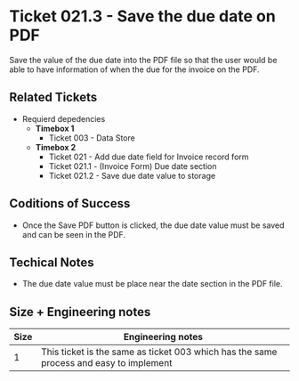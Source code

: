 Ticket 021.3 - Save the due date on PDF
=======================

Save the value of the due date into the PDF file so that the user would be able to have information of when the due for the invoice on the PDF. 
    

Related Tickets
---------------

* Requierd depedencies
    * **Timebox 1**
        * Ticket 003 - Data Store
    * **Timebox 2**
        * Ticket 021 - Add due date field for Invoice record form
        * Ticket 021.1 - (Invoice Form) Due date section
        * Ticket 021.2 - Save due date value to storage
        
Coditions of Success
--------------------
* Once the Save PDF button is clicked, the due date value must be saved and can be seen in the PDF. 

Techical Notes
--------------
* The due date value must be place near the date section in the PDF file.

Size + Engineering notes
----------------------
| Size | Engineering notes | 
| -------- | -------- |
|  1  | This ticket is the same as ticket 003 which has the same process and easy to implement| 
